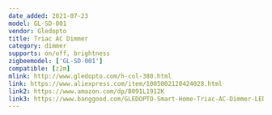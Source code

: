 ```yaml
---
date_added: 2021-07-23
model: GL-SD-001
vendor: Gledopto
title: Triac AC Dimmer
category: dimmer
supports: on/off, brightness
zigbeemodel: ['GL-SD-001']
compatible: [z2m]
mlink: http://www.gledopto.com/h-col-380.html
link: https://www.aliexpress.com/item/1005002120424028.html
link2: https://www.amazon.com/dp/B091L1912K
link3: https://www.banggood.com/GLEDOPTO-Smart-Home-Triac-AC-Dimmer-LED-Touch-Control-Push-Switch-Compatible-with-Zigbee-3_0-2_4G-Remote-Control-Smartthings-p-1853721.html
---
```

